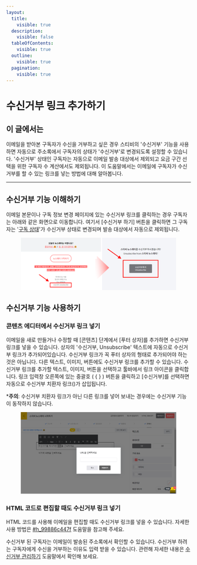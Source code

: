 ```yaml
---
layout:
  title:
    visible: true
  description:
    visible: false
  tableOfContents:
    visible: true
  outline:
    visible: true
  pagination:
    visible: true
---
```


# 수신거부 링크 추가하기

## 이 글에서는

이메일을 받아본 구독자가 수신을 거부하고 싶은 경우 스티비의 '수신거부' 기능을 사용하면 자동으로 주소록에서 구독자의 상태가 '수신거부'로 변경되도록 설정할 수 있습니다. '수신거부' 상태인 구독자는 자동으로 이메일 발송 대상에서 제외되고 요금 구간 선택을 위한 구독자 수 계산에서도 제외됩니다. 이 도움말에서는 이메일에 구독자가 수신거부를 할 수 있는 링크를 넣는 방법에 대해 알아봅니다.

***

## 수신거부 기능 이해하기 <a href="#h_2055ad7d04" id="h_2055ad7d04"></a>

이메일 본문이나 구독 정보 변경 페이지에 있는 수신거부 링크를 클릭하는 경우 구독자는 아래와 같은 화면으로 이동합니다. 여기서 \[수신거부 하기] 버튼을 클릭하면 그 구독자는 '[구독 상태](../../list/adding-managing-subscriber/understanding-subscriber-status.md)'가 수신거부 상태로 변경되며 발송 대상에서 자동으로 제외됩니다.

<figure><img src="../../.gitbook/assets/image (18).png" alt=""><figcaption></figcaption></figure>



## 수신거부 기능 사용하기 <a href="#h_ae2d2b0813" id="h_ae2d2b0813"></a>

### 콘텐츠 에디터에서 수신거부 링크 넣기 <a href="#h_ae2d2b0813" id="h_ae2d2b0813"></a>

이메일을 새로 만들거나 수정할 때 \[콘텐츠] 단계에서 \[푸터 상자]를 추가하면 수신거부 링크를 넣을 수 있습니다. 상자의 '수신거부, Unsubscribe'  텍스트에 자동으로 수신거부 링크가 추가되어있습니다. 수신거부 링크가 꼭 푸터 상자의 형태로 추가되어야 하는 것은 아닙니다. 다른 텍스트, 이미지, 버튼에도 수신거부 링크를 추가할 수 있습니다. 수신거부 링크를 추가할 텍스트, 이미지, 버튼을 선택하고 툴바에서 링크 아이콘을 클릭합니다. 링크 입력창 오른쪽에 있는 중괄호 ( { } ) 버튼을 클릭하고 \[수신거부]를 선택하면 자동으로 수신거부 치환자 링크($%unsbusbcribe%$)가 삽입됩니다.

\***주의**: 수신거부 치환자 링크가 아닌 다른 링크를 넣어 보내는 경우에는 수신거부 기능이 동작하지 않습니다.

<figure><img src="../../.gitbook/assets/image (19).png" alt=""><figcaption></figcaption></figure>



### HTML 코드로 편집할 때도 수신거부 링크 넣기  <a href="#h_99886c447f" id="h_99886c447f"></a>

HTML 코드를 사용해 이메일을 편집할 때도 수신거부 링크를 넣을 수 있습니다. 자세한 사용 방법은 [#h\_99886c447f](../undefined-1/html.md#h\_99886c447f "mention") 도움말을 참고해 주세요.



수신거부 된 구독자는 이메일이 발송된 주소록에서 확인할 수 있습니다. 수신거부 하려는 구독자에게 수신을 거부하는 이유도 입력 받을 수 있습니다. 관련해 자세한 내용은 [수신거부 관리하기](../../list/adding-managing-subscriber/manage-unsubscribe.md) 도움말에서 확인해 보세요.
